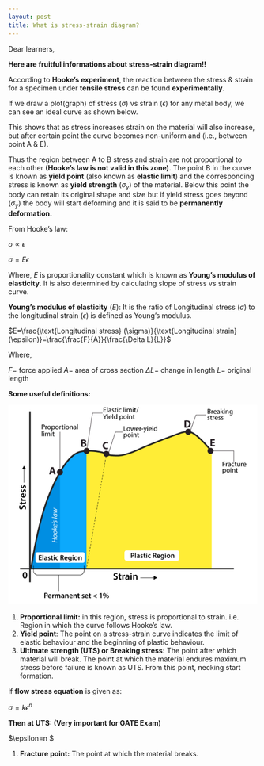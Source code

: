 ```yaml
---
layout: post
title: What is stress-strain diagram? 
---
```

Dear learners, 

**Here are fruitful informations about stress-strain diagram!!**


According to **Hooke’s experiment**, the reaction between the stress & strain for a specimen under **tensile stress** can be found **experimentally**.

If we draw a plot(graph) of stress $(\sigma)$ vs strain $(\epsilon)$ for any metal body, we can see an ideal curve as shown below.

This shows that as stress increases strain on the material will also increase, but after certain point the curve becomes non-uniform and (i.e., between point A & E).

Thus the region between A to B stress and strain are not proportional to each other **(Hooke’s law is not valid in this zone)**. The point B in the curve is known as **yield point** (also known as **elastic limit**) and the corresponding stress is known as **yield strength** $(\sigma_y)$ of the material. Below this point the body can retain its original shape and size but if yield stress goes beyond $(\sigma_y)$ the body will start deforming and it is said to be **permanently deformation.**

From Hooke’s law: 

$\sigma \propto \epsilon$

$\sigma =E \epsilon$

Where, $E$ is proportionality constant which is known as **Young’s modulus of elasticity**. It is also determined by calculating slope of stress vs strain curve.

**Young’s modulus of elasticity** $(E)$: It is the ratio of Longitudinal stress $(\sigma)$ to the longitudinal strain $(\epsilon)$ is defined as Young’s modulus.

$E=\frac{\text{Longitudinal stress} (\sigma)}{\text{Longitudinal strain} (\epsilon)}=\frac{\frac{F}{A}}{\frac{\Delta L}{L}}$

Where,

$F=$ force applied
$A=$ area of cross section
$\Delta L =$ change in length
$L=$ original length

**Some useful definitions:**

![image](/assets/images/12.png)

1. **Proportional limit:** in this region, stress is proportional to strain. i.e. Region in which the curve follows Hooke’s law.
2. **Yield point**: The point on a stress-strain curve indicates the limit of elastic behaviour and the beginning of plastic behaviour.
3. **Ultimate strength (UTS) or Breaking stress:** The point after which material will break. The point at which the material endures maximum stress before failure is known as UTS. From this point, necking start formation.

If **flow stress equation** is given as:

$\sigma= k\epsilon^n$

**Then at UTS: (Very important for GATE Exam)**

$\epsilon=n $

1. **Fracture point:** The point at which the material breaks.
